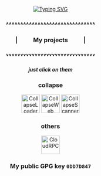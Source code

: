 <p align=center>
  <a href="https://git.io/typing-svg"><img src="https://readme-typing-svg.herokuapp.com?font=Noto+Sans&weight=600&size=30&duration=1500&pause=1000&color=8E00FF&center=true&vCenter=true&width=435&lines=COLLAPSE+LOADER+CEO;TELEGRAM%3A+%40dest4590" alt="Typing SVG" /></a>
</p>


<h3 align=center>˄˄˄˄˄˄˄˄˄˄˄˄˄˄˄˄˄˄˄˄˄˄˄˄˄˄˄˄˄˄˄</h3>
<h3 align=center>| ‎ ‎ ‎ ‎ ‎ ‎ ‎ ‎ ‎ ‎‎ My projects ‎ ‎ ‎ ‎ ‎ ‎ ‎ ‎ ‎ ‎‎ |</h1>
<h3 align=center>˅˅˅˅˅˅˅˅˅˅˅˅˅˅˅˅˅˅˅˅˅˅˅˅˅˅˅˅˅˅˅</h3>

<h5 align=center>just click on them</h5>

<p align=center>
  <h3 align=center>collapse</h3>
  <p align=center>
    <a href="https://github.com/dest4590/CollapseLoader" align=center><img src="https://github.com/user-attachments/assets/e072beab-4bba-46f4-b1d2-6016cfbb2ca2" width="50" title="CollapseLoader"></a>
    <a href="https://github.com/dest4590/CollapseWeb" align=center><img src="https://github.com/user-attachments/assets/540fb64d-96ab-4224-b120-c4c291b45fd7" width="50" title="CollapseWeb"></a>
    <a href="https://github.com/CollapseLoader/CollapseScanner" align=center><img src="https://github.com/user-attachments/assets/e60db9a3-a2a1-4772-8732-dede4cd7ca2a" width="50" title="CollapseScanner"></a>
  </p>

  <h3 align=center>others</h3>
  <p align=center>
    <a href="https://github.com/dest4590/CloudRPC" align=center><img src="https://github.com/user-attachments/assets/f7c2e2de-982f-4f91-b920-62b4cb8d4607" width="50" title="CloudRPC"></a>
  </p>
</p>

<p>
  <h3 align=center>My public GPG key <code>0DD7D847</code></h3>
</p>
